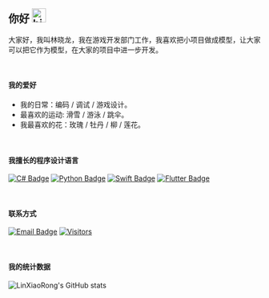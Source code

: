 ## 你好 <img src="https://user-images.githubusercontent.com/1303154/88677602-1635ba80-d120-11ea-84d8-d263ba5fc3c0.gif" width="28px" height="28px" alt="hi">

大家好，我叫林晓龙，我在游戏开发部门工作，我喜欢把小项目做成模型，让大家可以把它作为模型，在大家的项目中进一步开发。

<br>

#### 我的爱好

- 我的日常：编码 / 调试 / 游戏设计。
- 最喜欢的运动: 滑雪 / 游泳 / 跳伞。
- 我最喜欢的花：玫瑰 / 牡丹 / 柳 / 莲花。

<br>

#### 我擅长的程序设计语言

[![C# Badge](https://img.shields.io/badge/-csharp-0cc206?style=for-the-badge&labelColor=black&logo=csharp&logoColor=0cc206)](#) [![Python Badge](https://img.shields.io/badge/-python-0091ff?style=for-the-badge&labelColor=black&logo=python&logoColor=0091ff)](#) [![Swift Badge](https://img.shields.io/badge/-swift-ff8c00?style=for-the-badge&labelColor=black&logo=swift&logoColor=#ff8c00)](#) [![Flutter Badge](https://img.shields.io/badge/-flutter-00c3ff?style=for-the-badge&labelColor=black&logo=flutter&logoColor=00c3ff)](#)

<br>

#### 联系方式

[![Email Badge](https://img.shields.io/badge/-Email-ff001e?style=for-the-badge&labelColor=black&logo=gmail&logoColor=ffffff)](mailto:freelingdeveloper@gmail.com) [![Visitors](https://api.visitorbadge.io/api/visitors?path=https%3A%2F%2Fgithub.com%2Fheyxiaorong&countColor=%232ccce4)](#)

<br>

#### 我的统计数据

![LinXiaoRong's GitHub stats](https://github-readme-stats.vercel.app/api?username=heyxiaorong&count_private=true&theme=tokyonight&hide=contribs,prs)
